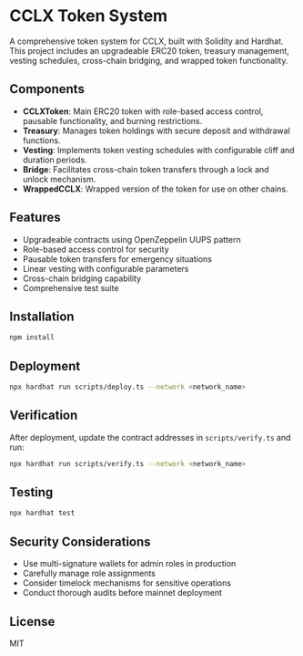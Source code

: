 # CCLX Token System

A comprehensive token system for CCLX, built with Solidity and Hardhat. This project includes an upgradeable ERC20 token, treasury management, vesting schedules, cross-chain bridging, and wrapped token functionality.

## Components

- **CCLXToken**: Main ERC20 token with role-based access control, pausable functionality, and burning restrictions.
- **Treasury**: Manages token holdings with secure deposit and withdrawal functions.
- **Vesting**: Implements token vesting schedules with configurable cliff and duration periods.
- **Bridge**: Facilitates cross-chain token transfers through a lock and unlock mechanism.
- **WrappedCCLX**: Wrapped version of the token for use on other chains.

## Features

- Upgradeable contracts using OpenZeppelin UUPS pattern
- Role-based access control for security
- Pausable token transfers for emergency situations
- Linear vesting with configurable parameters
- Cross-chain bridging capability
- Comprehensive test suite

## Installation

```bash
npm install
```

## Deployment

```bash
npx hardhat run scripts/deploy.ts --network <network_name>
```

## Verification

After deployment, update the contract addresses in `scripts/verify.ts` and run:

```bash
npx hardhat run scripts/verify.ts --network <network_name>
```

## Testing

```bash
npx hardhat test
```

## Security Considerations

- Use multi-signature wallets for admin roles in production
- Carefully manage role assignments
- Consider timelock mechanisms for sensitive operations
- Conduct thorough audits before mainnet deployment

## License

MIT
